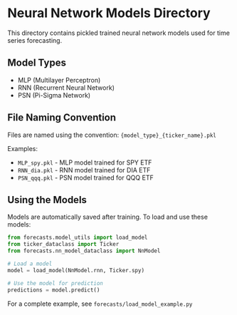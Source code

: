 # Neural Network Models Directory

This directory contains pickled trained neural network models used for time series forecasting.

## Model Types
- MLP (Multilayer Perceptron)
- RNN (Recurrent Neural Network)
- PSN (Pi-Sigma Network)

## File Naming Convention
Files are named using the convention: `{model_type}_{ticker_name}.pkl`

Examples:
- `MLP_spy.pkl` - MLP model trained for SPY ETF
- `RNN_dia.pkl` - RNN model trained for DIA ETF
- `PSN_qqq.pkl` - PSN model trained for QQQ ETF

## Using the Models
Models are automatically saved after training. To load and use these models:

```python
from forecasts.model_utils import load_model
from ticker_dataclass import Ticker
from forecasts.nn_model_dataclass import NnModel

# Load a model
model = load_model(NnModel.rnn, Ticker.spy)

# Use the model for prediction
predictions = model.predict()
```

For a complete example, see `forecasts/load_model_example.py`
